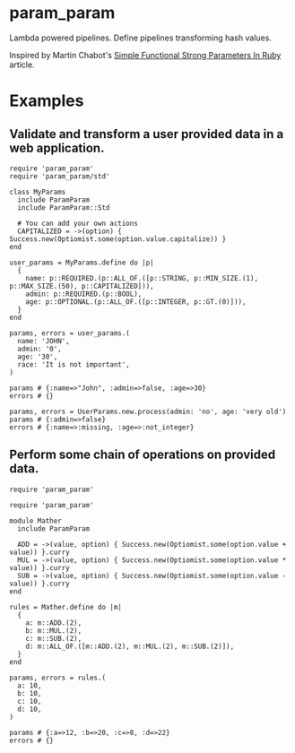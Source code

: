 # param_param
Lambda powered pipelines.
Define pipelines transforming hash values.

Inspired by Martin Chabot's [Simple Functional Strong Parameters In Ruby](https://blog.martinosis.com/blog/simple-functional-strong-params-in-ruby) article.

# Examples
## Validate and transform a user provided data in a web application.

```
require 'param_param'
require 'param_param/std'

class MyParams
  include ParamParam
  include ParamParam::Std

  # You can add your own actions
  CAPITALIZED = ->(option) { Success.new(Optiomist.some(option.value.capitalize)) }
end

user_params = MyParams.define do |p|
  {
    name: p::REQUIRED.(p::ALL_OF.([p::STRING, p::MIN_SIZE.(1), p::MAX_SIZE.(50), p::CAPITALIZED])),
    admin: p::REQUIRED.(p::BOOL),
    age: p::OPTIONAL.(p::ALL_OF.([p::INTEGER, p::GT.(0)])),
  }
end

params, errors = user_params.(
  name: 'JOHN',
  admin: '0',
  age: '30',
  race: 'It is not important',
)

params # {:name=>"John", :admin=>false, :age=>30}
errors # {}

params, errors = UserParams.new.process(admin: 'no', age: 'very old')
params # {:admin=>false}
errors # {:name=>:missing, :age=>:not_integer}
```

## Perform some chain of operations on provided data.
```
require 'param_param'

require 'param_param'

module Mather
  include ParamParam

  ADD = ->(value, option) { Success.new(Optiomist.some(option.value + value)) }.curry
  MUL = ->(value, option) { Success.new(Optiomist.some(option.value * value)) }.curry
  SUB = ->(value, option) { Success.new(Optiomist.some(option.value - value)) }.curry
end

rules = Mather.define do |m|
  {
    a: m::ADD.(2),
    b: m::MUL.(2),
    c: m::SUB.(2),
    d: m::ALL_OF.([m::ADD.(2), m::MUL.(2), m::SUB.(2)]),
  }
end

params, errors = rules.(
  a: 10,
  b: 10,
  c: 10,
  d: 10,
)

params # {:a=>12, :b=>20, :c=>8, :d=>22}
errors # {}
```
